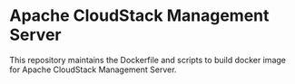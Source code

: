 # Apache CloudStack Management Server

This repository maintains the Dockerfile and scripts to build docker image for Apache CloudStack Management Server.

